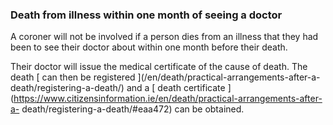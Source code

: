 ###  Death from illness within one month of seeing a doctor

A coroner will not be involved if a person dies from an illness that they had
been to see their doctor about within one month before their death.

Their doctor will issue the medical certificate of the cause of death. The
death [ can then be registered ](/en/death/practical-arrangements-after-a-
death/registering-a-death/) and a [ death certificate
](https://www.citizensinformation.ie/en/death/practical-arrangements-after-a-
death/registering-a-death/#eaa472) can be obtained.
